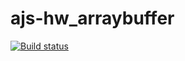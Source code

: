 # ajs-hw_arraybuffer
[![Build status](https://ci.appveyor.com/api/projects/status/98ak867pwwefk7ub?svg=true)](https://ci.appveyor.com/project/AnnVasilyeva/ajs-hw-arraybuffer)